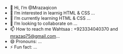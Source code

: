 - 👋 Hi, I’m @Mrazaqicon
- 👀 I’m interested in learnig HTML & CSS ...
- 🌱 I’m currently learning HTML & CSS ...
- 💞️ I’m looking to collaborate on ...
- 📫 How to reach me Wahtsaa : +923334040370 and mrazaq75@gmail.com...
- 😄 Pronouns: ...
- ⚡ Fun fact: ...

<!---
Mrazaqicon/Mrazaqicon is a ✨ special ✨ repository because its `README.md` (this file) appears on your GitHub profile.
You can click the Preview link to take a look at your changes.
--->
